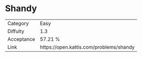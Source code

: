 # Shandy

<table>
    <tr>
        <td>Category</td>
        <td>Easy</td>
    </tr>
    <tr>
        <td>Diffulty</td>
        <td>1.3</td>
    </tr>
    <tr>
        <td>Acceptance</td>
        <td>57.21 %</td>
    </tr>
    <tr>
        <td>Link</td>
        <td>https://open.kattis.com/problems/shandy</td>
    </tr>
</table>